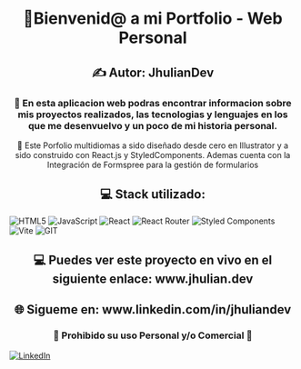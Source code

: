 <h1 align="center">👋Bienvenid@ a mi Portfolio - Web Personal</h1>
<h2 align="center">✍ Autor: JhulianDev</h2>
<h3 align="center">💎 En esta aplicacion web podras encontrar informacion sobre mis proyectos realizados, las tecnologias y lenguajes en los que me desenvuelvo y un poco de mi historia personal.</h3>

<p align="center">💼 Este Porfolio multidiomas a sido diseñado desde cero en Illustrator y a sido construido con React.js y StyledComponents. Ademas cuenta con la Integración de Formspree para la gestión de formularios</p>

<h2 align="center">💻 Stack utilizado:</h2>

![HTML5](https://img.shields.io/badge/html5-%23E34F26.svg?style=for-the-badge&logo=html5&logoColor=white) ![JavaScript](https://img.shields.io/badge/javascript-%23323330.svg?style=for-the-badge&logo=javascript&logoColor=%23F7DF1E) ![React](https://img.shields.io/badge/react-%2320232a.svg?style=for-the-badge&logo=react&logoColor=%2361DAFB) ![React Router](https://img.shields.io/badge/React_Router-CA4245?style=for-the-badge&logo=react-router&logoColor=white) ![Styled Components](https://img.shields.io/badge/styled--components-DB7093?style=for-the-badge&logo=styled-components&logoColor=white) ![Vite](https://img.shields.io/badge/vite-%23646CFF.svg?style=for-the-badge&logo=vite&logoColor=white) ![GIT](https://img.shields.io/badge/Git-fc6d26?style=for-the-badge&logo=git&logoColor=white)

<h2 align="center">💻 Puedes ver este proyecto en vivo en el siguiente enlace: www.jhulian.dev</h2>

<h2 align="center">🌐 Sigueme en: www.linkedin.com/in/jhuliandev</h2>

<h3 align="center">🛑 Prohibido su uso Personal y/o Comercial 🛑</h3>

[![LinkedIn](https://img.shields.io/badge/LinkedIn-%230077B5.svg?logo=linkedin&logoColor=white)](https://linkedin.com/in/jhuliandev) 
